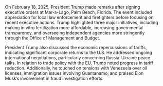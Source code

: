 On February 18, 2025, President Trump made remarks after signing executive orders at Mar-a-Lago, Palm Beach, Florida. The event included appreciation for local law enforcement and firefighters before focusing on recent executive actions. Trump highlighted three major initiatives, including making in vitro fertilization more affordable, increasing governmental transparency, and overseeing independent agencies more stringently through the Office of Management and Budget.

President Trump also discussed the economic repercussions of tariffs, indicating significant corporate returns to the U.S. He addressed ongoing international negotiations, particularly concerning Russia-Ukraine peace talks. In relation to trade policy with the EU, Trump noted progress in tariff reduction. Additionally, he touched on tensions with Venezuela over oil licenses, immigration issues involving Guantanamo, and praised Elon Musk’s involvement in fraud investigation efforts.